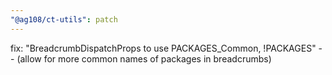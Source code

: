 ```yaml
---
"@ag108/ct-utils": patch
---
```


fix: "BreadcrumbDispatchProps to use PACKAGES_Common, !PACKAGES" -- (allow for more common names of packages in breadcrumbs)
